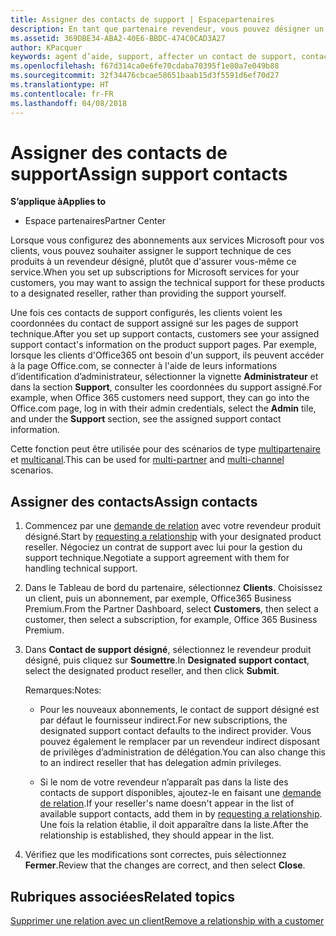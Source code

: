 ```yaml
---
title: Assigner des contacts de support | Espacepartenaires
description: En tant que partenaire revendeur, vous pouvez désigner un revendeur comme contact de support.
ms.assetid: 369DBE34-ABA2-40E6-BBDC-474C0CAD3A27
author: KPacquer
keywords: agent d’aide, support, affecter un contact de support, contact chargé du support
ms.openlocfilehash: f67d314ca0e6fe70cdaba70395f1e80a7e049b88
ms.sourcegitcommit: 32f34476cbcae58651baab15d3f5591d6ef70d27
ms.translationtype: HT
ms.contentlocale: fr-FR
ms.lasthandoff: 04/08/2018
---
```

# <a name="assign-support-contacts"></a><span data-ttu-id="2676c-104">Assigner des contacts de support</span><span class="sxs-lookup"><span data-stu-id="2676c-104">Assign support contacts</span></span>

**<span data-ttu-id="2676c-105">S’applique à</span><span class="sxs-lookup"><span data-stu-id="2676c-105">Applies to</span></span>**

-  <span data-ttu-id="2676c-106">Espace partenaires</span><span class="sxs-lookup"><span data-stu-id="2676c-106">Partner Center</span></span>

<span data-ttu-id="2676c-107">Lorsque vous configurez des abonnements aux services Microsoft pour vos clients, vous pouvez souhaiter assigner le support technique de ces produits à un revendeur désigné, plutôt que d'assurer vous-même ce service.</span><span class="sxs-lookup"><span data-stu-id="2676c-107">When you set up subscriptions for Microsoft services for your customers, you may want to assign the technical support for these products to a designated reseller, rather than providing the support yourself.</span></span>

<span data-ttu-id="2676c-108">Une fois ces contacts de support configurés, les clients voient les coordonnées du contact de support assigné sur les pages de support technique.</span><span class="sxs-lookup"><span data-stu-id="2676c-108">After you set up support contacts, customers see your assigned support contact's information on the product support pages.</span></span> <span data-ttu-id="2676c-109">Par exemple, lorsque les clients d'Office365 ont besoin d'un support, ils peuvent accéder à la page Office.com, se connecter à l'aide de leurs informations d’identification d’administrateur, sélectionner la vignette **Administrateur** et dans la section **Support**, consulter les coordonnées du support assigné.</span><span class="sxs-lookup"><span data-stu-id="2676c-109">For example, when Office 365 customers need support, they can go into the Office.com page, log in with their admin credentials, select the **Admin** tile, and under the **Support** section, see the assigned support contact information.</span></span>

<span data-ttu-id="2676c-110">Cette fonction peut être utilisée pour des scénarios de type [multipartenaire](multipartner.md) et [multicanal](multichannel.md).</span><span class="sxs-lookup"><span data-stu-id="2676c-110">This can be used for [multi-partner](multipartner.md) and [multi-channel](multichannel.md) scenarios.</span></span> 

<a href="" id="assigncontacts"></a>
## <a name="assign-contacts"></a><span data-ttu-id="2676c-111">Assigner des contacts</span><span class="sxs-lookup"><span data-stu-id="2676c-111">Assign contacts</span></span>

1.  <span data-ttu-id="2676c-112">Commencez par une [demande de relation](request-a-relationship-with-a-customer.md) avec votre revendeur produit désigné.</span><span class="sxs-lookup"><span data-stu-id="2676c-112">Start by [requesting a relationship](request-a-relationship-with-a-customer.md) with your designated product reseller.</span></span> <span data-ttu-id="2676c-113">Négociez un contrat de support avec lui pour la gestion du support technique.</span><span class="sxs-lookup"><span data-stu-id="2676c-113">Negotiate a support agreement with them for handling technical support.</span></span>

2.  <span data-ttu-id="2676c-114">Dans le Tableau de bord du partenaire, sélectionnez **Clients**. Choisissez un client, puis un abonnement, par exemple, Office365 Business Premium.</span><span class="sxs-lookup"><span data-stu-id="2676c-114">From the Partner Dashboard, select **Customers**, then select a customer, then select a subscription, for example, Office 365 Business Premium.</span></span>

3.  <span data-ttu-id="2676c-115">Dans **Contact de support désigné**, sélectionnez le revendeur produit désigné, puis cliquez sur **Soumettre**.</span><span class="sxs-lookup"><span data-stu-id="2676c-115">In  **Designated support contact**, select the designated product reseller, and then click **Submit**.</span></span> 

    <span data-ttu-id="2676c-116">Remarques:</span><span class="sxs-lookup"><span data-stu-id="2676c-116">Notes:</span></span> 
    
    *  <span data-ttu-id="2676c-117">Pour les nouveaux abonnements, le contact de support désigné est par défaut le fournisseur indirect.</span><span class="sxs-lookup"><span data-stu-id="2676c-117">For new subscriptions, the designated support contact defaults to the indirect provider.</span></span> <span data-ttu-id="2676c-118">Vous pouvez également le remplacer par un revendeur indirect disposant de privilèges d’administration de délégation.</span><span class="sxs-lookup"><span data-stu-id="2676c-118">You can also change this to an indirect reseller that has delegation admin privileges.</span></span>
    
    *  <span data-ttu-id="2676c-119">Si le nom de votre revendeur n’apparaît pas dans la liste des contacts de support disponibles, ajoutez-le en faisant une [demande de relation](request-a-relationship-with-a-customer.md).</span><span class="sxs-lookup"><span data-stu-id="2676c-119">If your reseller's name doesn't appear in the list of available support contacts, add them in by [requesting a relationship](request-a-relationship-with-a-customer.md).</span></span> <span data-ttu-id="2676c-120">Une fois la relation établie, il doit apparaître dans la liste.</span><span class="sxs-lookup"><span data-stu-id="2676c-120">After the relationship is established, they should appear in the list.</span></span>  

4.  <span data-ttu-id="2676c-121">Vérifiez que les modifications sont correctes, puis sélectionnez **Fermer**.</span><span class="sxs-lookup"><span data-stu-id="2676c-121">Review that the changes are correct, and then select **Close**.</span></span>

## <a name="related-topics"></a><span data-ttu-id="2676c-122">Rubriques associées</span><span class="sxs-lookup"><span data-stu-id="2676c-122">Related topics</span></span>

[<span data-ttu-id="2676c-123">Supprimer une relation avec un client</span><span class="sxs-lookup"><span data-stu-id="2676c-123">Remove a relationship with a customer</span></span>](remove-a-relationship.md)